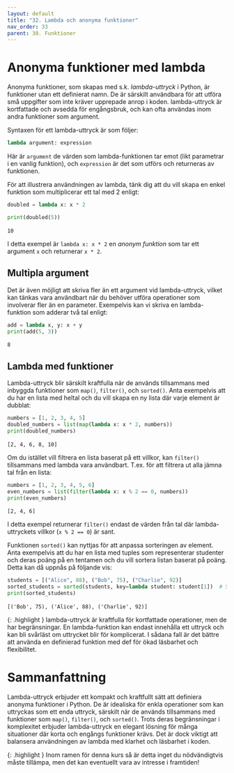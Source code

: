 ```yaml
---
layout: default
title: "32. Lambda och anonyma funktioner"
nav_order: 33
parent: 30. Funktioner
---
```


# Anonyma funktioner med lambda
Anonyma funktioner, som skapas med s.k. _lambda-uttryck_ i Python, är funktioner utan ett definierat namn. De är särskilt användbara för att utföra små uppgifter som inte kräver upprepade anrop i koden. lambda-uttryck är kortfattade och avsedda för engångsbruk, och kan ofta användas inom andra funktioner som argument.

Syntaxen för ett lambda-uttryck är som följer:
```python
lambda argument: expression
```
Här är `argument` de värden som lambda-funktionen tar emot (likt parametrar i en vanlig funktion), och `expression` är det som utförs och returneras av funktionen.

För att illustrera användningen av lambda, tänk dig att du vill skapa en enkel funktion som multiplicerar ett tal med 2 enligt:
```python
doubled = lambda x: x * 2

print(doubled(5))
```
<div class="code-example" markdown="1">
<pre><code>10</code> </pre>
</div>

I detta exempel är `lambda x: x * 2` en _anonym funktion_ som tar ett argument `x` och returnerar `x * 2`.

## Multipla argument
Det är även möjligt att skriva fler än ett argument vid lambda-uttryck, vilket kan tänkas vara användbart när du behöver utföra operationer som involverar fler än en parameter. Exempelvis kan vi skriva en lambda-funktion som adderar två tal enligt:
```python
add = lambda x, y: x + y
print(add(5, 3))
```
<div class="code-example" markdown="1">
<pre><code>8</code> </pre>
</div>

## Lambda med funktioner
Lambda-uttryck blir särskilt kraftfulla när de används tillsammans med inbyggda funktioner som `map()`, `filter()`, och `sorted()`. Anta exempelvis att du har en lista med heltal och du vill skapa en ny lista där varje element är dubblat:
```python
numbers = [1, 2, 3, 4, 5]
doubled_numbers = list(map(lambda x: x * 2, numbers))
print(doubled_numbers)
```
<div class="code-example" markdown="1">
<pre><code>[2, 4, 6, 8, 10]</code> </pre>
</div>

Om du istället vill filtrera en lista baserat på ett villkor, kan `filter()` tillsammans med lambda vara användbart. T.ex. för att filtrera ut alla jämna tal från en lista:
```python
numbers = [1, 2, 3, 4, 5, 6]
even_numbers = list(filter(lambda x: x % 2 == 0, numbers))
print(even_numbers)
```
<div class="code-example" markdown="1">
<pre><code>[2, 4, 6]</code> </pre>
</div>

I detta exempel returnerar `filter()` endast de värden från tal där lambda-uttryckets villkor (`x % 2 == 0`) är sant.

Funktionen `sorted()` kan nyttjas för att anpassa sorteringen av element. Anta exempelvis att du har en lista med tuples som representerar studenter och deras poäng på en tentamen och du vill sortera listan baserat på poäng. Detta kan då uppnås på följande vis:
```python
students = [("Alice", 88), ("Bob", 75), ("Charlie", 92)]
sorted_students = sorted(students, key=lambda student: student[1])  # Sort by score
print(sorted_students)
```
<div class="code-example" markdown="1">
<pre><code>[('Bob', 75), ('Alice', 88), ('Charlie', 92)]</code> </pre>
</div>

{: .highlight }
lambda-uttryck är kraftfulla för kortfattade operationer, men de har begränsningar. En lambda-funktion kan endast innehålla ett uttryck och kan bli svårläst om uttrycket blir för komplicerat. I sådana fall är det bättre att använda en definierad funktion med def för ökad läsbarhet och flexibilitet.

# Sammanfattning
Lambda-uttryck erbjuder ett kompakt och kraftfullt sätt att definiera anonyma funktioner i Python. De är idealiska för enkla operationer som kan uttryckas som ett enda uttryck, särskilt när de används tillsammans med funktioner som `map()`, `filter()`, och `sorted()`. Trots deras begränsningar i komplexitet erbjuder lambda-uttryck en elegant lösning för många situationer där korta och engångs funktioner krävs. Det är dock viktigt att balansera användningen av lambda med klarhet och läsbarhet i koden.

{: .highlight }
Inom ramen för denna kurs så är detta inget du nödvändigtvis måste tillämpa, men det kan eventuellt vara av intresse i framtiden!